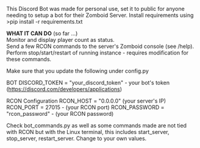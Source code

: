 This Discord Bot was made for personal use, set it to public for anyone needing to setup a bot for their Zomboid Server.
Install requirements using >pip install -r requirements.txt

**WHAT IT CAN DO** (so far ...) <br/>
Monitor and display player count as status. <br/>
Send a few RCON commands to the server's Zomboid console (see /help). <br/>
Perform stop/start/restart of running instance - requires modification for these commands. <br/> 

Make sure that you update the following under config.py

BOT
DISCORD_TOKEN = "your_discord_token" - your bot's token (https://discord.com/developers/applications)

RCON Configuration
RCON_HOST = "0.0.0.0" (your server's IP)
RCON_PORT = 27015 - (your RCON port)
RCON_PASSWORD = "rcon_password" - (your RCON password)

Check bot_commands.py as well as some commands made are not tied with RCON but with the Linux terminal, this includes start_server, stop_server, restart_server. Change to your own values.
